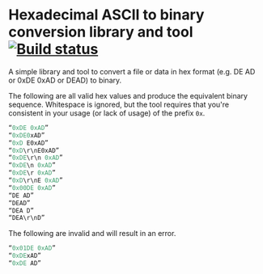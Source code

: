 # Hexadecimal ASCII to binary conversion library and tool [![Build status](https://ci.appveyor.com/api/projects/status/m9tluu3xsqwtjbu3?svg=true)](https://ci.appveyor.com/project/tewarid/net-hex-to-bin)

A simple library and tool to convert a file or data in hex format (e.g. DE AD or 0xDE 0xAD or DEAD) to binary.

The following are all valid hex values and produce the equivalent binary sequence. Whitespace is ignored, but the tool requires that you're consistent in your usage (or lack of usage) of the prefix `0x`.

```csharp
“0xDE 0xAD”
“0xDE0xAD”
“0xD E0xAD”
“0xD\r\nE0xAD”
“0xDE\r\n 0xAD”
“0xDE\n 0xAD”
“0xDE\r 0xAD”
“0xD\r\nE 0xAD”
“0x00DE 0xAD”
“DE AD”
“DEAD”
“DEA D”
“DEA\r\nD”
```

The following are invalid and will result in an error.

```csharp
“0x01DE 0xAD”
“0xDExAD”
“0xDE AD”
```
